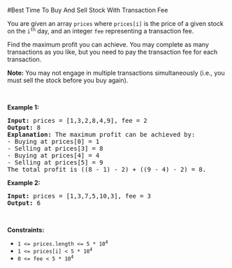 #Best Time To Buy And Sell Stock With Transaction Fee
<p>You are given an array <code>prices</code> where <code>prices[i]</code> is the price of a given stock on the <code>i<sup>th</sup></code> day, and an integer <code>fee</code> representing a transaction fee.</p>
<p>Find the maximum profit you can achieve. You may complete as many transactions as you like, but you need to pay the transaction fee for each transaction.</p>
<p><strong>Note:</strong> You may not engage in multiple transactions simultaneously (i.e., you must sell the stock before you buy again).</p>
<p> </p>
<p><strong class="example">Example 1:</strong></p>
<pre><strong>Input:</strong> prices = [1,3,2,8,4,9], fee = 2
<strong>Output:</strong> 8
<strong>Explanation:</strong> The maximum profit can be achieved by:
- Buying at prices[0] = 1
- Selling at prices[3] = 8
- Buying at prices[4] = 4
- Selling at prices[5] = 9
The total profit is ((8 - 1) - 2) + ((9 - 4) - 2) = 8.
</pre>
<p><strong class="example">Example 2:</strong></p>
<pre><strong>Input:</strong> prices = [1,3,7,5,10,3], fee = 3
<strong>Output:</strong> 6
</pre>
<p> </p>
<p><strong>Constraints:</strong></p>
<ul>
<li><code>1 &lt;= prices.length &lt;= 5 * 10<sup>4</sup></code></li>
<li><code>1 &lt;= prices[i] &lt; 5 * 10<sup>4</sup></code></li>
<li><code>0 &lt;= fee &lt; 5 * 10<sup>4</sup></code></li>
</ul>
